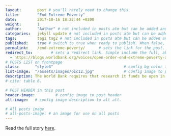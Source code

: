 ```yaml
---
layout:       post # you'll rarely need to change this
title:        "End Extreme Poverty"
date:         2017-10-16 18:22:44 +0200
weight:       1
author:       "Author" # not included in posts atm but can be added and used later
categories:   jekyll update # not included in posts atm but can be added and used later
tags:         tag1 tag2 # not included in posts atm but can be added and used later
published:    true # switch to true when ready to publish. When false, you can check your links and share drafts using the github file for this page e.g https://github.com/sparcopen/open-to/blob/master/_posts/2017-04-10-welcome-to-jekyll.markdown
permalink:    /end-extreme-poverty/      # sets the link for the post. E.g permalink: /battle-disease/
redirect_to:        # sets a redirect link. Simple include the full, absolute link you want below
  - https://blogs.worldbank.org/voices/open-order-end-extreme-poverty-access-information-enabling-strategy
# POSTS LIST on frontpage
class:       "style3"                               # config bg-color to post list card (1 to 5)
list-image:  "/assets/images/pic12.jpg"             # config image to post list card (1 to 15 are generic colors and will fit with anything used if no images can be found)
description: The World Bank requires that research it funds be open in order to advance its mission. Learn how.
# cite: table 6.

# POST HEADER in this post
header-image:         # config image to post header
alt-image:   # config image description to alt att.

# All posts image
# all-posts-image: # an image for use on all posts
---
```

Read the full story [here](https://blogs.worldbank.org/voices/open-order-end-extreme-poverty-access-information-enabling-strategy).
